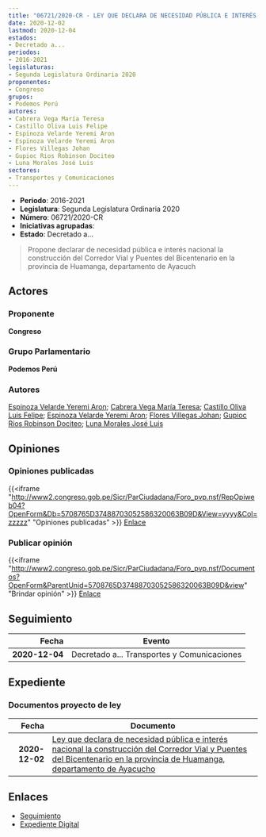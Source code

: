 ```yaml
---
title: "06721/2020-CR - LEY QUE DECLARA DE NECESIDAD PÚBLICA E INTERÉS NACIONAL LA CONSTRUCCIÓN DEL CORREDOR VIAL Y PUENTES DEL BICENTENARIO EN LA PROVINCIA DE HUAMANGA, DEPARTAMENTO DE AYACUCHO"
date: 2020-12-02
lastmod: 2020-12-04
estados:
- Decretado a...
periodos:
- 2016-2021
legislaturas:
- Segunda Legislatura Ordinaria 2020
proponentes:
- Congreso
grupos:
- Podemos Perú
autores:
- Cabrera Vega María Teresa
- Castillo Oliva Luis Felipe
- Espinoza Velarde Yeremi Aron
- Espinoza Velarde Yeremi Aron
- Flores Villegas Johan
- Gupioc Rios Robinson Dociteo
- Luna Morales José Luis
sectores:
- Transportes y Comunicaciones
---
```

- **Periodo**: 2016-2021
- **Legislatura**: Segunda Legislatura Ordinaria 2020
- **Número**: 06721/2020-CR
- **Iniciativas agrupadas**: 
- **Estado**: Decretado a...

> Propone declarar de necesidad pública e interés nacional la construcción del Corredor Vial y Puentes del Bicentenario en la provincia de Huamanga, departamento de Ayacuch


## Actores

### Proponente

**Congreso**

### Grupo Parlamentario

**Podemos Perú**

### Autores

[Espinoza Velarde Yeremi Aron](mailto:mailto:yespinoza@congreso.gob.pe); [Cabrera Vega María Teresa](mailto:mailto:mcabrera@congreso.gob.pe); [Castillo Oliva Luis Felipe](mailto:mailto:lcastilloo@congreso.gob.pe); [Espinoza Velarde Yeremi Aron](mailto:mailto:yespinoza@congreso.gob.pe); [Flores Villegas Johan](mailto:mailto:jfloresv@congreso.gob.pe); [Gupioc Rios Robinson Dociteo](mailto:mailto:rgupioc@congreso.gob.pe); [Luna Morales José Luis](mailto:mailto:jlunam@congreso.gob.pe)

## Opiniones

### Opiniones publicadas

{{<iframe "http://www2.congreso.gob.pe/Sicr/ParCiudadana/Foro_pvp.nsf/RepOpiweb04?OpenForm&Db=5708765D37488703052586320063B09D&View=yyyy&Col=zzzzz" "Opiniones publicadas" >}}
[Enlace](http://www2.congreso.gob.pe/Sicr/ParCiudadana/Foro_pvp.nsf/RepOpiweb04?OpenForm&Db=5708765D37488703052586320063B09D&View=yyyy&Col=zzzzz)

### Publicar opinión

{{<iframe "http://www2.congreso.gob.pe/Sicr/ParCiudadana/Foro_pvp.nsf/Documentos?OpenForm&ParentUnid=5708765D37488703052586320063B09D&view" "Brindar opinión" >}}
[Enlace](http://www2.congreso.gob.pe/Sicr/ParCiudadana/Foro_pvp.nsf/Documentos?OpenForm&ParentUnid=5708765D37488703052586320063B09D&view)


## Seguimiento

| Fecha | Evento |
|------:|--------|
| **2020-12-04** | Decretado a... Transportes y Comunicaciones |

## Expediente

### Documentos proyecto de ley

| Fecha | Documento |
|------:|-----------|
| **2020-12-02** | [Ley que declara de necesidad pública e interés nacional la construcción del Corredor Vial y Puentes del Bicentenario en la provincia de Huamanga, departamento de Ayacucho](https://leyes.congreso.gob.pe/Documentos/2016_2021/Proyectos_de_Ley_y_de_Resoluciones_Legislativas/PL06721-20201202..pdf) |

## Enlaces

- [Seguimiento](http://www2.congreso.gob.pe/Sicr/TraDocEstProc/CLProLey2016.nsf/f7fff46988ca05b1052578e100829cc7/1ba6649e8114da0805258632006dcd8a?OpenDocument)
- [Expediente Digital](http://www2.congreso.gob.pe/Sicr/TraDocEstProc/Expvirt_2011.nsf/visbusqptramdoc1621/06721?opendocument)

